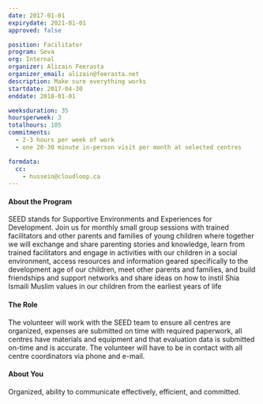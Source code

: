 ```yaml
---
date: 2017-01-01
expirydate: 2021-01-01
approved: false

position: Facilitator
program: Seva
org: Internal
organizer: Alizain Feerasta
organizer_email: alizain@feerasta.net
description: Make sure everything works
startdate: 2017-04-30
enddate: 2018-01-01

weeksduration: 35
hoursperweek: 3
totalhours: 105
commitments:
  - 2-3 hours per week of work
  - one 20-30 minute in-person visit per month at selected centres

formdata:
  cc:
    - hussein@cloudloop.ca
---
```


#### About the Program

SEED stands for Supportive Environments and Experiences for Development. Join us for monthly small group sessions with trained facilitators and other parents and families of young children where together we will exchange and share parenting stories and knowledge, learn from trained facilitators and engage in activities with our children in a social environment, access resources and information geared specifically to the development age of our children, meet other parents and families, and build friendships and support networks and share ideas on how to instil Shia Ismaili Muslim values in our children from the earliest years of life

#### The Role

The volunteer will work with the SEED team to ensure all centres are organized, expenses are submitted on time with required paperwork, all centres have materials and equipment and that evaluation data is submitted on-time and is accurate. The volunteer will have to be in contact with all centre coordinators via phone and e-mail.

#### About You

Organized, ability to communicate effectively, efficient, and committed.
